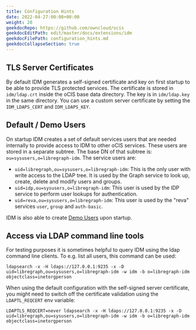 ```yaml
---
title: Configuration Hints
date: 2022-04-27:00:00+00:00
weight: 20
geekdocRepo: https://github.com/owncloud/ocis
geekdocEditPath: edit/master/docs/extensions/idm
geekdocFilePath: configuration_hints.md
geekdocCollapseSection: true
---
```


## TLS Server Certificates
By default IDM generates a self-signed certificate and key on first startup to be
able to provide TLS protected services. The certificate is stored in
`idm/ldap.crt` inside the oCIS base data directory. The key is in
`idm/ldap.key` in the same directory. You can use a custom server
certificate by setting the `IDM_LDAPS_CERT` and `IDM_LDAPS_KEY`.

## Default / Demo Users
On startup IDM creates a set of default services users that are needed
internally to provide access to IDM to other oCIS services. These users are stored
in a separate subtree. The base DN of that subtree is:
`ou=sysusers,o=libregraph-idm`. The service users are:

* `uid=libregraph,ou=sysusers,o=libregraph-idm`: This is the only user with write
  access to the LDAP tree. It is used by the Graph service to look up, create, delete and
  modify users and groups.
* `uid=idp,ou=sysusers,o=libregraph-idm`: This user is used by the IDP service to
  perform user lookups for authentication.
* `uid=reva,ou=sysusers,o=libregraph-idm`: This user is used by the "reva" services
  `user`, `group` and `auth-basic`.

IDM is also able to create [Demo Users](../../../ocis/getting-started/demo-users)
upon startup. 

## Access via LDAP command line tools
For testing purposes it is sometimes helpful to query IDM using the ldap
command line clients. To e.g. list all users, this command can be used:

```
ldapsearch -x -H ldaps://127.0.0.1:9235 -x -D uid=libregraph,ou=sysusers,o=libregraph-idm -w idm -b o=libregraph-idm objectclass=inetorgperson
```

When using the default configuration with the self-signed server certificate,
you might need to switch off the certificate validation using the `LDAPTL_REQCERT` env
variable:

```
LDAPTLS_REQCERT=never ldapsearch -x -H ldaps://127.0.0.1:9235 -x -D uid=libregraph,ou=sysusers,o=libregraph-idm -w idm -b o=libregraph-idm objectclass=inetorgperson
```
